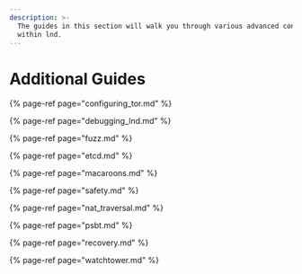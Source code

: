 ```yaml
---
description: >-
  The guides in this section will walk you through various advanced concepts
  within lnd.
---
```


# Additional Guides

{% page-ref page="configuring\_tor.md" %}

{% page-ref page="debugging\_lnd.md" %}

{% page-ref page="fuzz.md" %}

{% page-ref page="etcd.md" %}

{% page-ref page="macaroons.md" %}

{% page-ref page="safety.md" %}

{% page-ref page="nat\_traversal.md" %}

{% page-ref page="psbt.md" %}

{% page-ref page="recovery.md" %}

{% page-ref page="watchtower.md" %}

